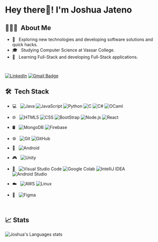 # Hey there👋! I'm Joshua Jateno

## 👨🏽‍💻 &nbsp;About Me 

- 🤔 &nbsp; Exploring new technologies and developing software solutions and quick hacks.
- 🎓 &nbsp; Studying Computer Science at Vassar College.
- 💼 &nbsp; Learning Full-Stack and developing Full-Stack applications.

<br>

[![LinkedIn](https://img.shields.io/badge/-Joshua%20Jateno-blue?style=plastic&logo=linkedin&logoColor=white&link=https://www.linkedin.com/in/joshuajateno/)](https://www.linkedin.com/in/joshuajateno/)
[![Gmail Badge](https://img.shields.io/badge/-joshuajateno@gmail.com-c14438?style=flat-square&logo=Gmail&logoColor=white&link=mailto:joshuajateno@gmail.com)](mailto:joshuajateno@gmail.com)


## 🛠 &nbsp;Tech Stack


- 💻 &nbsp;
  ![Java](https://img.shields.io/badge/-Java-333333?style=flat&logo=Java&logoColor=007396) ![JavaScript](https://img.shields.io/badge/-JavaScript-333333?style=flat&logo=javascript) ![Python](https://img.shields.io/badge/-Python-333333?style=flat&logo=python) ![C](https://img.shields.io/badge/-C-333333?style=flat&logo=C) ![C#](https://img.shields.io/badge/-C%23-333333?style=flat&logo=C%20Sharp) ![OCaml](https://img.shields.io/badge/-OCaml-333333?style=flat&logo=OCaml)

- 🌐 &nbsp;
  ![HTML5](https://img.shields.io/badge/-HTML5-333333?style=flat&logo=HTML5) ![CSS](https://img.shields.io/badge/-CSS-333333?style=flat&logo=CSS3&logoColor=1572B6) ![BootStrap](https://img.shields.io/badge/-BootStrap-333333?style=flat&logo=bootstrap&logoColor=1572B6) ![Node.js](https://img.shields.io/badge/-Node.js-333333?style=flat&logo=node.js) ![React](https://img.shields.io/badge/-React-333333?style=flat&logo=react)

- 🛢 &nbsp;
  ![MongoDB](https://img.shields.io/badge/-MongoDB-333333?style=flat&logo=mongodb) ![Firebase](https://img.shields.io/badge/-Firebase-333333?style=flat&logo=firebase)

- ⚙️ &nbsp;
  ![Git](https://img.shields.io/badge/-Git-333333?style=flat&logo=git) ![GitHub](https://img.shields.io/badge/-GitHub-333333?style=flat&logo=github)

- 📱 &nbsp;
  ![Android](https://img.shields.io/badge/-Android-333333?style=flat&logo=android)

- 🎮 &nbsp;
  ![Unity](https://img.shields.io/badge/-Unity-333333?style=flat&logo=unity)

- 🔧 &nbsp;
  ![Visual Studio Code](https://img.shields.io/badge/-Visual%20Studio%20Code-333333?style=flat&logo=visual-studio-code) ![Google Colab](https://img.shields.io/badge/-Google%20Colab-333333?style=flat&logo=google-colab) ![IntelliJ IDEA](https://img.shields.io/badge/-IntelliJ%20IDEA-333333?style=flat&logo=intellij-idea) ![Android Studio](https://img.shields.io/badge/-Android%20Studio-333333?style=flat&logo=android-studio)

- ☁️ &nbsp;
  ![AWS](https://img.shields.io/badge/-AWS-333333?style=flat&logo=amazon-aws) ![Linux](https://img.shields.io/badge/-Linux-333333?style=flat&logo=linux)

- 🎨 &nbsp;
  ![Figma](https://img.shields.io/badge/-Figma-333333?style=flat&logo=figma)

<br/>

## 📈 Stats

![Joshua's Languages stats](https://github-readme-stats.vercel.app/api/top-langs/?username=joshua0983&theme=buefy&layout=compact&langs_count=10)

